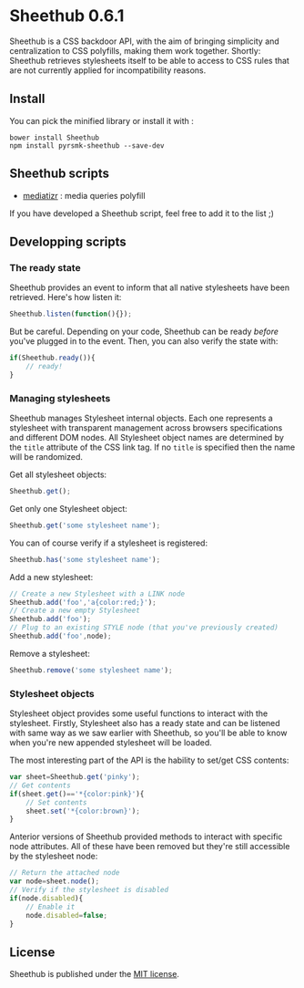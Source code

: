 Sheethub 0.6.1
==============

Sheethub is a CSS backdoor API, with the aim of bringing simplicity and centralization to CSS polyfills, making them work together. Shortly: Sheethub retrieves stylesheets itself to be able to access to CSS rules that are not currently applied for incompatibility reasons.

Install
-------

You can pick the minified library or install it with :

```
bower install Sheethub
npm install pyrsmk-sheethub --save-dev
```

Sheethub scripts
----------------

- [mediatizr](https://github.com/pyrsmk/mediatizr) : media queries polyfill

If you have developed a Sheethub script, feel free to add it to the list ;)

Developping scripts
-------------------

### The ready state

Sheethub provides an event to inform that all native stylesheets have been retrieved. Here's how listen it:

```javascript
Sheethub.listen(function(){});
```

But be careful. Depending on your code, Sheethub can be ready _before_ you've plugged in to the event. Then, you can also verify the state with:

```javascript
if(Sheethub.ready()){
    // ready!
}
```

### Managing stylesheets

Sheethub manages Stylesheet internal objects. Each one represents a stylesheet with transparent management across browsers specifications and different DOM nodes. All Stylesheet object names are determined by the `title` attribute of the CSS link tag. If no `title` is specified then the name will be randomized.

Get all stylesheet objects:

```javascript
Sheethub.get();
```

Get only one Stylesheet object:

```javascript
Sheethub.get('some stylesheet name');
```

You can of course verify if a stylesheet is registered:

```javascript
Sheethub.has('some stylesheet name');
```

Add a new stylesheet:

```javascript
// Create a new Stylesheet with a LINK node
Sheethub.add('foo','a{color:red;}');
// Create a new empty Stylesheet
Sheethub.add('foo');
// Plug to an existing STYLE node (that you've previously created)
Sheethub.add('foo',node);
```

Remove a stylesheet:

```javascript
Sheethub.remove('some stylesheet name');
```

### Stylesheet objects

Stylesheet object provides some useful functions to interact with the stylesheet. Firstly, Stylesheet also has a ready state and can be listened with same way as we saw earlier with Sheethub, so you'll be able to know when you're new appended stylesheet will be loaded.

The most interesting part of the API is the hability to set/get CSS contents:

```javascript
var sheet=Sheethub.get('pinky');
// Get contents
if(sheet.get()=='*{color:pink}'){
    // Set contents
    sheet.set('*{color:brown}');
}
```

Anterior versions of Sheethub provided methods to interact with specific node attributes. All of these have been removed but they're still accessible by the stylesheet node:

```javascript
// Return the attached node
var node=sheet.node();
// Verify if the stylesheet is disabled
if(node.disabled){
    // Enable it
    node.disabled=false;
}
```

License
-------

Sheethub is published under the [MIT license](http://dreamysource.mit-license.org).
